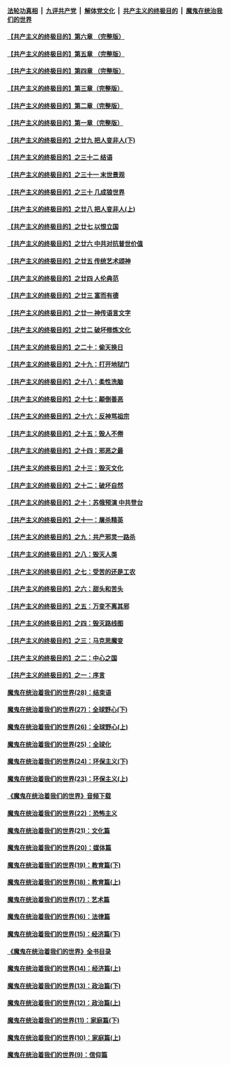 

####  [法轮功真相](../../../../basic/blob/master/README.md?t=05220431) &nbsp;|&nbsp; [九评共产党](../../../../9ping.md/blob/master/README.md?t=05220431) &nbsp;|&nbsp; [解体党文化](../../../../jtdwh.md/blob/master/README.md?t=05220431)  &nbsp;|&nbsp; [共产主义的终极目的](../../../../gczydzjmd.md/blob/master/README.md?t=05220431) &nbsp;|&nbsp; [魔鬼在统治我们的世界](../../../../mgztzwmdsj.md/blob/master/README.md?t=05220431) 

#### [【共产主义的终极目的】第六章 （完整版）](../pages/nsc422/n11428913.md?t=05220431) 

#### [【共产主义的终极目的】第五章 （完整版）](../pages/nsc422/n11428912.md?t=05220431) 

#### [【共产主义的终极目的】第四章 （完整版）](../pages/nsc422/n11428907.md?t=05220431) 

#### [【共产主义的终极目的】第三章（完整版）](../pages/nsc422/n11428848.md?t=05220431) 

#### [【共产主义的终极目的】第二章（完整版）](../pages/nsc422/n11428831.md?t=05220431) 

#### [【共产主义的终极目的】第一章（完整版）](../pages/nsc422/n11417651.md?t=05220431) 

#### [【共产主义的终极目的】之廿九 把人变非人(下)](../pages/nsc422/n11344140.md?t=05220431) 

#### [【共产主义的终极目的】之三十二 结语](../pages/nsc422/n11360535.md?t=05220431) 

#### [【共产主义的终极目的】之三十一 末世景观](../pages/nsc422/n11351129.md?t=05220431) 

#### [【共产主义的终极目的】之三十 几成狼世界](../pages/nsc422/n11348280.md?t=05220431) 

#### [【共产主义的终极目的】之廿八 把人变非人(上)](../pages/nsc422/n11340492.md?t=05220431) 

#### [【共产主义的终极目的】之廿七 以恨立国](../pages/nsc422/n11336944.md?t=05220431) 

#### [【共产主义的终极目的】之廿六 中共对抗普世价值](../pages/nsc422/n11324785.md?t=05220431) 

#### [【共产主义的终极目的】之廿五 传统艺术颂神](../pages/nsc422/n11296396.md?t=05220431) 

#### [【共产主义的终极目的】之廿四 人伦典范](../pages/nsc422/n11296397.md?t=05220431) 

#### [【共产主义的终极目的】之廿三 富而有德](../pages/nsc422/n11283598.md?t=05220431) 

#### [【共产主义的终极目的】之廿一 神传语言文字](../pages/nsc422/n11263265.md?t=05220431) 

#### [【共产主义的终极目的】之廿二 破坏修炼文化](../pages/nsc422/n11245728.md?t=05220431) 

#### [【共产主义的终极目的】之二十：偷天换日](../pages/nsc422/n11238846.md?t=05220431) 

#### [【共产主义的终极目的】之十九：打开地狱门](../pages/nsc422/n11206376.md?t=05220431) 

#### [【共产主义的终极目的】之十八：柔性洗脑](../pages/nsc422/n11199994.md?t=05220431) 

#### [【共产主义的终极目的】之十七：颠倒善恶](../pages/nsc422/n11179782.md?t=05220431) 

#### [【共产主义的终极目的】之十六：反神骂祖宗](../pages/nsc422/n11166798.md?t=05220431) 

#### [【共产主义的终极目的】之十五：毁人不倦](../pages/nsc422/n11166792.md?t=05220431) 

#### [【共产主义的终极目的】之十四：邪恶之最](../pages/nsc422/n11150249.md?t=05220431) 

#### [【共产主义的终极目的】之十三：毁灭文化](../pages/nsc422/n11135227.md?t=05220431) 

#### [【共产主义的终极目的】之十二：破坏自然](../pages/nsc422/n11135214.md?t=05220431) 

#### [【共产主义的终极目的】之十：苏俄预演 中共登台](../pages/nsc422/n11118424.md?t=05220431) 

#### [【共产主义的终极目的】之十一：屠杀精英](../pages/nsc422/n11118442.md?t=05220431) 

#### [【共产主义的终极目的】之九：共产邪灵一路杀](../pages/nsc422/n11114139.md?t=05220431) 

#### [【共产主义的终极目的】之八：毁灭人类](../pages/nsc422/n11108503.md?t=05220431) 

#### [【共产主义的终极目的】之七：受苦的还是工农](../pages/nsc422/n11101809.md?t=05220431) 

#### [【共产主义的终极目的】之六：甜头和苦头](../pages/nsc422/n11096971.md?t=05220431) 

#### [【共产主义的终极目的】之五：万变不离其邪](../pages/nsc422/n11091285.md?t=05220431) 

#### [【共产主义的终极目的】之四：毁灭路线图](../pages/nsc422/n11086284.md?t=05220431) 

#### [【共产主义的终极目的】之三：马克思魔变](../pages/nsc422/n11061941.md?t=05220431) 

#### [【共产主义的终极目的】之二：中心之国](../pages/nsc422/n11047728.md?t=05220431) 

#### [【共产主义的终极目的】之一：序言](../pages/nsc422/n11086077.md?t=05220431) 

#### [魔鬼在统治着我们的世界(28)：结束语](../pages/nsc422/n10936246.md?t=05220431) 

#### [魔鬼在统治着我们的世界(27)：全球野心(下)](../pages/nsc422/n10928319.md?t=05220431) 

#### [魔鬼在统治着我们的世界(26)：全球野心(上)](../pages/nsc422/n10900318.md?t=05220431) 

#### [魔鬼在统治着我们的世界(25)：全球化](../pages/nsc422/n10788205.md?t=05220431) 

#### [魔鬼在统治着我们的世界(24)：环保主义(下)](../pages/nsc422/n10695307.md?t=05220431) 

#### [魔鬼在统治着我们的世界(23)：环保主义(上)](../pages/nsc422/n10688613.md?t=05220431) 

#### [《魔鬼在统治着我们的世界》音频下载](../pages/nsc422/n10635553.md?t=05220431) 

#### [魔鬼在统治着我们的世界(22)：恐怖主义](../pages/nsc422/n10614727.md?t=05220431) 

#### [魔鬼在统治着我们的世界(21)：文化篇](../pages/nsc422/n10597706.md?t=05220431) 

#### [魔鬼在统治着我们的世界(20)：媒体篇](../pages/nsc422/n10586579.md?t=05220431) 

#### [魔鬼在统治着我们的世界(19)：教育篇(下)](../pages/nsc422/n10564808.md?t=05220431) 

#### [魔鬼在统治着我们的世界(18)：教育篇(上)](../pages/nsc422/n10526970.md?t=05220431) 

#### [魔鬼在统治着我们的世界(17)：艺术篇](../pages/nsc422/n10499093.md?t=05220431) 

#### [魔鬼在统治着我们的世界(16)：法律篇](../pages/nsc422/n10485969.md?t=05220431) 

#### [魔鬼在统治着我们的世界(15)：经济篇(下)](../pages/nsc422/n10469975.md?t=05220431) 

#### [《魔鬼在统治着我们的世界》全书目录](../pages/nsc422/n10464261.md?t=05220431) 

#### [魔鬼在统治着我们的世界(14)：经济篇(上)](../pages/nsc422/n10457370.md?t=05220431) 

#### [魔鬼在统治着我们的世界(13)：政治篇(下)](../pages/nsc422/n10448270.md?t=05220431) 

#### [魔鬼在统治着我们的世界(12)：政治篇(上)](../pages/nsc422/n10444576.md?t=05220431) 

#### [魔鬼在统治着我们的世界(11)：家庭篇(下)](../pages/nsc422/n10440961.md?t=05220431) 

#### [魔鬼在统治着我们的世界(10)：家庭篇(上)](../pages/nsc422/n10435448.md?t=05220431) 

#### [魔鬼在统治着我们的世界(9)：信仰篇](../pages/nsc422/n10432159.md?t=05220431) 

